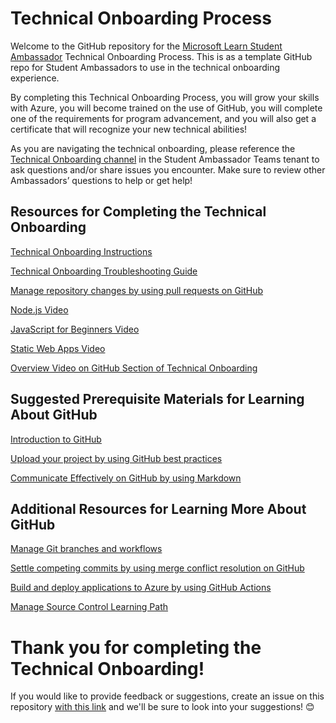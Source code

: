 # Technical Onboarding Process

Welcome to the GitHub repository for the [Microsoft Learn Student Ambassador](https://studentambassadors.microsoft.com/es-ES/studentambassadors/profile/b36e5624-a8bb-48c4-94ba-48dc6e6de1b2?wt.mc_id=studentamb_247326) Technical Onboarding Process. This is as a template GitHub repo for Student Ambassadors to use in the technical onboarding experience.

By completing this Technical Onboarding Process, you will grow your skills with Azure, you will become trained on the use of GitHub, you will complete one of the requirements for program advancement, and you will also get a certificate that will recognize your new technical abilities! 
 
As you are navigating the technical onboarding, please reference the [Technical Onboarding channel](https://teams.microsoft.com/l/channel/19%3a1564c0f5190c48cf87b6becbd8e67511%40thread.tacv2/Technical%2520Onboarding?groupId=37cfc127-05ad-4bd2-bc75-b9f32b9caa30&tenantId=84c31ca0-ac3b-4eae-ad11-519d80233e6f) in the Student Ambassador Teams tenant to ask questions and/or share issues you encounter. Make sure to review other Ambassadors’ questions to help or get help!

## Resources for Completing the Technical Onboarding
[Technical Onboarding Instructions](https://github.com/microsoft/SATechnicalOnboarding/blob/main/technical-onboarding-instructions.md)

[Technical Onboarding Troubleshooting Guide](https://github.com/microsoft/SATechnicalOnboarding/blob/main/troubleshooting-guide.md)

[Manage repository changes by using pull requests on GitHub](https://docs.microsoft.com/en-us/learn/modules/manage-changes-pull-requests-github/)

[Node.js Video](https://www.youtube.com/watch?v=FeJVdCz_uco&list=PLlrxD0HtieHje-_287YJKhY8tDeSItwtg)

[JavaScript for Beginners Video](https://www.youtube.com/watch?v=_EDM5aPVLmo&list=PLlrxD0HtieHhW0NCG7M536uHGOtJ95Ut2)

[Static Web Apps Video](https://docs.microsoft.com/en-gb/shows/azure-tips-and-tricks-static-web-apps/)

[Overview Video on GitHub Section of Technical Onboarding](https://stdntpartners.sharepoint.com/:v:/s/ProgramInformation/EeXkn55RbatOkVkfI8njMJwBYbymBwOdcgt4OdwB7UYICw)

## Suggested Prerequisite Materials for Learning About GitHub
	
[Introduction to GitHub](https://docs.microsoft.com/en-us/learn/modules/introduction-to-github/)
	
[Upload your project by using GitHub best practices](https://docs.microsoft.com/en-us/learn/modules/upload-project-github/)
	
[Communicate Effectively on GitHub by using Markdown](https://docs.microsoft.com/en-us/learn/modules/communicate-using-markdown/)


## Additional Resources for Learning More About GitHub
	
[Manage Git branches and workflows](https://docs.microsoft.com/en-us/learn/modules/manage-git-branches-workflows/)
	
[Settle competing commits by using merge conflict resolution on GitHub](https://docs.microsoft.com/en-us/learn/modules/resolve-merge-conflicts-github/)
	
[Build and deploy applications to Azure by using GitHub Actions](https://docs.microsoft.com/en-us/learn/modules/github-actions-cd/)
	
[Manage Source Control Learning Path](https://docs.microsoft.com/en-us/learn/paths/az-400-manage-source-control/)

# Thank you for completing the Technical Onboarding! 
If you would like to provide feedback or suggestions, create an issue on this repository [with this link](https://github.com/microsoft/SATechnicalOnboarding/issues/new/) and we'll be sure to look into your suggestions! 😊
